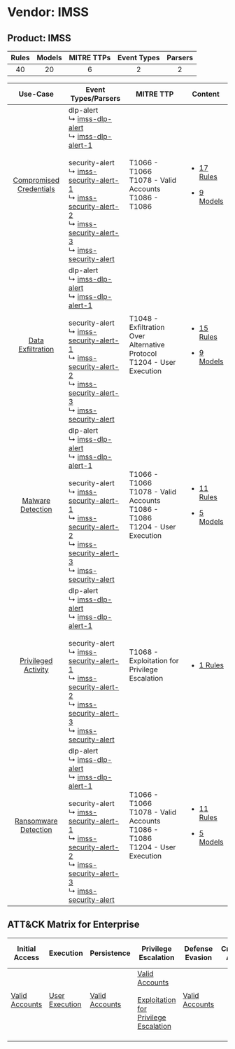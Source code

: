 Vendor: IMSS
============
Product: IMSS
-------------
| Rules | Models | MITRE TTPs | Event Types | Parsers |
|:-----:|:------:|:----------:|:-----------:|:-------:|
|  40   |   20   |     6      |      2      |    2    |

|                                  Use-Case                                  | Event Types/Parsers                                                                                                                                                                                                                                                                                                                                                                                                                                                                           | MITRE TTP                                                                              | Content                                                                                                       |
|:--------------------------------------------------------------------------:| --------------------------------------------------------------------------------------------------------------------------------------------------------------------------------------------------------------------------------------------------------------------------------------------------------------------------------------------------------------------------------------------------------------------------------------------------------------------------------------------- | -------------------------------------------------------------------------------------- | ------------------------------------------------------------------------------------------------------------- |
| [Compromised Credentials](../../../UseCases/uc_compromised_credentials.md) |  dlp-alert<br> ↳ [imss-dlp-alert](Parsers/parserContent_imss-dlp-alert.md)<br> ↳ [imss-dlp-alert-1](Parsers/parserContent_imss-dlp-alert-1.md)<br><br> security-alert<br> ↳ [imss-security-alert-1](Parsers/parserContent_imss-security-alert-1.md)<br> ↳ [imss-security-alert-2](Parsers/parserContent_imss-security-alert-2.md)<br> ↳ [imss-security-alert-3](Parsers/parserContent_imss-security-alert-3.md)<br> ↳ [imss-security-alert](Parsers/parserContent_imss-security-alert.md)<br> | T1066 - T1066<br>T1078 - Valid Accounts<br>T1086 - T1086<br>                           | [<ul><li>17 Rules</li></ul><ul><li>9 Models</li></ul>](Rules_Models/r_m_imss_imss_Compromised_Credentials.md) |
|       [Data Exfiltration](../../../UseCases/uc_data_exfiltration.md)       |  dlp-alert<br> ↳ [imss-dlp-alert](Parsers/parserContent_imss-dlp-alert.md)<br> ↳ [imss-dlp-alert-1](Parsers/parserContent_imss-dlp-alert-1.md)<br><br> security-alert<br> ↳ [imss-security-alert-1](Parsers/parserContent_imss-security-alert-1.md)<br> ↳ [imss-security-alert-2](Parsers/parserContent_imss-security-alert-2.md)<br> ↳ [imss-security-alert-3](Parsers/parserContent_imss-security-alert-3.md)<br> ↳ [imss-security-alert](Parsers/parserContent_imss-security-alert.md)<br> | T1048 - Exfiltration Over Alternative Protocol<br>T1204 - User Execution<br>           | [<ul><li>15 Rules</li></ul><ul><li>9 Models</li></ul>](Rules_Models/r_m_imss_imss_Data_Exfiltration.md)       |
|       [Malware Detection](../../../UseCases/uc_malware_detection.md)       |  dlp-alert<br> ↳ [imss-dlp-alert](Parsers/parserContent_imss-dlp-alert.md)<br> ↳ [imss-dlp-alert-1](Parsers/parserContent_imss-dlp-alert-1.md)<br><br> security-alert<br> ↳ [imss-security-alert-1](Parsers/parserContent_imss-security-alert-1.md)<br> ↳ [imss-security-alert-2](Parsers/parserContent_imss-security-alert-2.md)<br> ↳ [imss-security-alert-3](Parsers/parserContent_imss-security-alert-3.md)<br> ↳ [imss-security-alert](Parsers/parserContent_imss-security-alert.md)<br> | T1066 - T1066<br>T1078 - Valid Accounts<br>T1086 - T1086<br>T1204 - User Execution<br> | [<ul><li>11 Rules</li></ul><ul><li>5 Models</li></ul>](Rules_Models/r_m_imss_imss_Malware_Detection.md)       |
|     [Privileged Activity](../../../UseCases/uc_privileged_activity.md)     |  dlp-alert<br> ↳ [imss-dlp-alert](Parsers/parserContent_imss-dlp-alert.md)<br> ↳ [imss-dlp-alert-1](Parsers/parserContent_imss-dlp-alert-1.md)<br><br> security-alert<br> ↳ [imss-security-alert-1](Parsers/parserContent_imss-security-alert-1.md)<br> ↳ [imss-security-alert-2](Parsers/parserContent_imss-security-alert-2.md)<br> ↳ [imss-security-alert-3](Parsers/parserContent_imss-security-alert-3.md)<br> ↳ [imss-security-alert](Parsers/parserContent_imss-security-alert.md)<br> | T1068 - Exploitation for Privilege Escalation<br>                                      | [<ul><li>1 Rules</li></ul>](Rules_Models/r_m_imss_imss_Privileged_Activity.md)                                |
|    [Ransomware Detection](../../../UseCases/uc_ransomware_detection.md)    |  dlp-alert<br> ↳ [imss-dlp-alert](Parsers/parserContent_imss-dlp-alert.md)<br> ↳ [imss-dlp-alert-1](Parsers/parserContent_imss-dlp-alert-1.md)<br><br> security-alert<br> ↳ [imss-security-alert-1](Parsers/parserContent_imss-security-alert-1.md)<br> ↳ [imss-security-alert-2](Parsers/parserContent_imss-security-alert-2.md)<br> ↳ [imss-security-alert-3](Parsers/parserContent_imss-security-alert-3.md)<br> ↳ [imss-security-alert](Parsers/parserContent_imss-security-alert.md)<br> | T1066 - T1066<br>T1078 - Valid Accounts<br>T1086 - T1086<br>T1204 - User Execution<br> | [<ul><li>11 Rules</li></ul><ul><li>5 Models</li></ul>](Rules_Models/r_m_imss_imss_Ransomware_Detection.md)    |

ATT&CK Matrix for Enterprise
----------------------------
| Initial Access                                                      | Execution                                                           | Persistence                                                         | Privilege Escalation                                                                                                                                          | Defense Evasion                                                     | Credential Access | Discovery | Lateral Movement | Collection | Command and Control | Exfiltration                                                                                | Impact |
| ------------------------------------------------------------------- | ------------------------------------------------------------------- | ------------------------------------------------------------------- | ------------------------------------------------------------------------------------------------------------------------------------------------------------- | ------------------------------------------------------------------- | ----------------- | --------- | ---------------- | ---------- | ------------------- | ------------------------------------------------------------------------------------------- | ------ |
| [Valid Accounts](https://attack.mitre.org/techniques/T1078)<br><br> | [User Execution](https://attack.mitre.org/techniques/T1204)<br><br> | [Valid Accounts](https://attack.mitre.org/techniques/T1078)<br><br> | [Valid Accounts](https://attack.mitre.org/techniques/T1078)<br><br>[Exploitation for Privilege Escalation](https://attack.mitre.org/techniques/T1068)<br><br> | [Valid Accounts](https://attack.mitre.org/techniques/T1078)<br><br> |                   |           |                  |            |                     | [Exfiltration Over Alternative Protocol](https://attack.mitre.org/techniques/T1048)<br><br> |        |